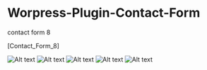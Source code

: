 # Worpress-Plugin-Contact-Form
contact form 8

[Contact_Form_8]

<img src="https://i.ibb.co/64kwLnw/Screenshot-2023-04-08-at-17-25-55-Plugins-wordpress-Plugin-Word-Press.png" alt="Alt text" title="Optional title">


<img src="https://i.ibb.co/vknVyn5/Screenshot-2023-04-08-at-17-26-10-Contact-Us-wordpress-Plugin.png" alt="Alt text" title="Optional title">

<img src="https://i.ibb.co/mtDJpBf/Screenshot-2023-04-08-at-17-26-23-Contact-Us-wordpress-Plugin.png" alt="Alt text" title="Optional title">

<img src="https://i.ibb.co/sCtXYZ1/Screenshot-2023-04-08-at-17-26-39-Contact-Us-wordpress-Plugin.png" alt="Alt text" title="Optional title">

<img src="https://i.ibb.co/N3jSc0n/Screenshot-2023-04-08-at-17-26-49-Contact-Form-8-wordpress-Plugin-Word-Press.png" alt="Alt text" title="Optional title">

